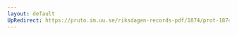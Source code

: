 ```yaml
---
layout: default
UpRedirect: https://pruto.im.uu.se/riksdagen-records-pdf/1874/prot-1874--fk--130/prot-1874--fk--130_004.pdf
---
```

